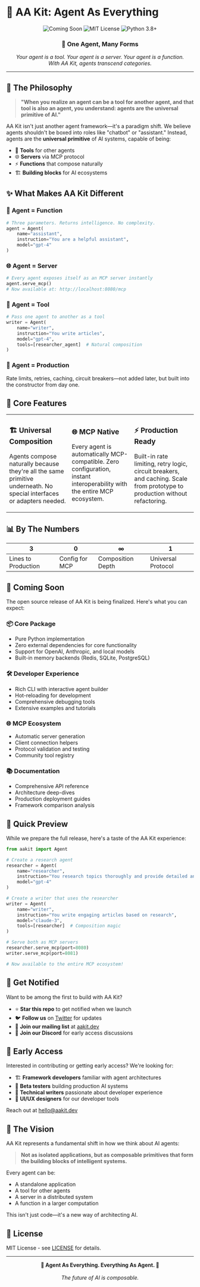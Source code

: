 # 🤖 AA Kit: Agent As Everything

<div align="center">
  <img src="https://img.shields.io/badge/Status-Coming%20Soon-orange?style=for-the-badge" alt="Coming Soon" />
  <img src="https://img.shields.io/badge/License-MIT-blue?style=for-the-badge" alt="MIT License" />
  <img src="https://img.shields.io/badge/Python-3.8+-green?style=for-the-badge" alt="Python 3.8+" />
</div>

<div align="center">
  <h3>🚀 One Agent, Many Forms</h3>
  <p><em>Your agent is a tool. Your agent is a server. Your agent is a function.<br/>
  With AA Kit, agents transcend categories.</em></p>
</div>

---

## 🌟 The Philosophy

> **"When you realize an agent can be a tool for another agent, and that tool is also an agent, you understand: agents are the universal primitive of AI."**

AA Kit isn't just another agent framework—it's a paradigm shift. We believe agents shouldn't be boxed into roles like "chatbot" or "assistant." Instead, agents are the **universal primitive** of AI systems, capable of being:

- 🔧 **Tools** for other agents
- 🌐 **Servers** via MCP protocol  
- ⚡ **Functions** that compose naturally
- 🏗️ **Building blocks** for AI ecosystems

## ✨ What Makes AA Kit Different

### 🎯 **Agent = Function**
```python
# Three parameters. Returns intelligence. No complexity.
agent = Agent(
    name="assistant",
    instruction="You are a helpful assistant", 
    model="gpt-4"
)
```

### 🌐 **Agent = Server**
```python
# Every agent exposes itself as an MCP server instantly
agent.serve_mcp()
# Now available at: http://localhost:8080/mcp
```

### 🔗 **Agent = Tool**
```python
# Pass one agent to another as a tool
writer = Agent(
    name="writer",
    instruction="You write articles",
    model="gpt-4",
    tools=[researcher_agent]  # Natural composition
)
```

### 🚀 **Agent = Production**
Rate limits, retries, caching, circuit breakers—not added later, but built into the constructor from day one.

## 🎨 Core Features

<table>
<tr>
<td width="33%">

### 🏗️ **Universal Composition**
Agents compose naturally because they're all the same primitive underneath. No special interfaces or adapters needed.

</td>
<td width="33%">

### 🌐 **MCP Native**
Every agent is automatically MCP-compatible. Zero configuration, instant interoperability with the entire MCP ecosystem.

</td>
<td width="33%">

### ⚡ **Production Ready**
Built-in rate limiting, retry logic, circuit breakers, and caching. Scale from prototype to production without refactoring.

</td>
</tr>
</table>

## 📊 By The Numbers

<div align="center">

| **3** | **0** | **∞** | **1** |
|-------|-------|-------|-------|
| Lines to Production | Config for MCP | Composition Depth | Universal Protocol |

</div>

## 🔮 Coming Soon

The open source release of AA Kit is being finalized. Here's what you can expect:

### 📦 **Core Package**
- Pure Python implementation
- Zero external dependencies for core functionality
- Support for OpenAI, Anthropic, and local models
- Built-in memory backends (Redis, SQLite, PostgreSQL)

### 🛠️ **Developer Experience**
- Rich CLI with interactive agent builder
- Hot-reloading for development
- Comprehensive debugging tools
- Extensive examples and tutorials

### 🌐 **MCP Ecosystem**
- Automatic server generation
- Client connection helpers
- Protocol validation and testing
- Community tool registry

### 📚 **Documentation**
- Comprehensive API reference
- Architecture deep-dives
- Production deployment guides
- Framework comparison analysis

## 🎯 Quick Preview

While we prepare the full release, here's a taste of the AA Kit experience:

```python
from aakit import Agent

# Create a research agent
researcher = Agent(
    name="researcher",
    instruction="You research topics thoroughly and provide detailed analysis",
    model="gpt-4"
)

# Create a writer that uses the researcher
writer = Agent(
    name="writer", 
    instruction="You write engaging articles based on research",
    model="claude-3",
    tools=[researcher]  # Composition magic
)

# Serve both as MCP servers
researcher.serve_mcp(port=8080)
writer.serve_mcp(port=8081)

# Now available to the entire MCP ecosystem!
```

## 🚀 Get Notified

Want to be among the first to build with AA Kit?

- ⭐ **Star this repo** to get notified when we launch
- 🐦 **Follow us** on [Twitter](https://twitter.com/aakit_ai) for updates
- 📧 **Join our mailing list** at [aakit.dev](https://aakit.dev)
- 💬 **Join our Discord** for early access discussions

## 🤝 Early Access

Interested in contributing or getting early access? We're looking for:

- 🏗️ **Framework developers** familiar with agent architectures
- 🧪 **Beta testers** building production AI systems  
- 📝 **Technical writers** passionate about developer experience
- 🎨 **UI/UX designers** for our developer tools

Reach out at [hello@aakit.dev](mailto:hello@aakit.dev)

## 🌟 The Vision

AA Kit represents a fundamental shift in how we think about AI agents:

> **Not as isolated applications, but as composable primitives that form the building blocks of intelligent systems.**

Every agent can be:
- A standalone application
- A tool for other agents  
- A server in a distributed system
- A function in a larger computation

This isn't just code—it's a new way of architecting AI.

## 📄 License

MIT License - see [LICENSE](LICENSE) for details.

---

<div align="center">
  <strong>🤖 Agent As Everything. Everything As Agent. 🤖</strong>
  <br/><br/>
  <em>The future of AI is composable.</em>
</div>
